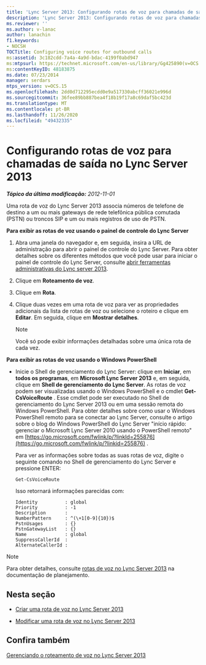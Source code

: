 ```yaml
---
title: 'Lync Server 2013: Configurando rotas de voz para chamadas de saída'
description: 'Lync Server 2013: Configurando rotas de voz para chamadas de saída.'
ms.reviewer: ''
ms.author: v-lanac
author: lanachin
f1.keywords:
- NOCSH
TOCTitle: Configuring voice routes for outbound calls
ms:assetid: 3c182cdd-7a4a-4a9d-bdac-4199f0abd947
ms:mtpsurl: https://technet.microsoft.com/en-us/library/Gg425890(v=OCS.15)
ms:contentKeyID: 48183875
ms.date: 07/23/2014
manager: serdars
mtps_version: v=OCS.15
ms.openlocfilehash: 2dd0d712295ecdd0e9a517330abcff36021e996d
ms.sourcegitcommit: 36fee89bb887bea4f18b19f17a8c69daf5bc423d
ms.translationtype: MT
ms.contentlocale: pt-BR
ms.lasthandoff: 11/26/2020
ms.locfileid: "49432335"
---
```

# <a name="configuring-voice-routes-for-outbound-calls-in-lync-server-2013"></a>Configurando rotas de voz para chamadas de saída no Lync Server 2013

<div data-xmlns="http://www.w3.org/1999/xhtml">

<div class="topic" data-xmlns="http://www.w3.org/1999/xhtml" data-msxsl="urn:schemas-microsoft-com:xslt" data-cs="https://msdn.microsoft.com/">

<div data-asp="https://msdn2.microsoft.com/asp">



</div>

<div id="mainSection">

<div id="mainBody">

<span> </span>

_**Tópico da última modificação:** 2012-11-01_

Uma rota de voz do Lync Server 2013 associa números de telefone de destino a um ou mais gateways de rede telefônica pública comutada (PSTN) ou troncos SIP e um ou mais registros de uso de PSTN.

**Para exibir as rotas de voz usando o painel de controle do Lync Server**

1.  Abra uma janela do navegador e, em seguida, insira a URL de administração para abrir o painel de controle do Lync Server. Para obter detalhes sobre os diferentes métodos que você pode usar para iniciar o painel de controle do Lync Server, consulte [abrir ferramentas administrativas do Lync server 2013](lync-server-2013-open-lync-server-administrative-tools.md).

2.  Clique em **Roteamento de voz**.

3.  Clique em **Rota**.

4.  Clique duas vezes em uma rota de voz para ver as propriedades adicionais da lista de rotas de voz ou selecione o roteiro e clique em **Editar**. Em seguida, clique em **Mostrar detalhes**.
    
    <div>
    

    > [!NOTE]  
    > Você só pode exibir informações detalhadas sobre uma única rota de cada vez.

    
    </div>

**Para exibir as rotas de voz usando o Windows PowerShell**

  - Inicie o Shell de gerenciamento do Lync Server: clique em **Iniciar**, em **todos os programas**, em **Microsoft Lync Server 2013** e, em seguida, clique em **Shell de gerenciamento do Lync Server**. As rotas de voz podem ser visualizadas usando o Windows PowerShell e o cmdlet **Get-CsVoiceRoute** . Esse cmdlet pode ser executado no Shell de gerenciamento do Lync Server 2013 ou em uma sessão remota do Windows PowerShell. Para obter detalhes sobre como usar o Windows PowerShell remoto para se conectar ao Lync Server, consulte o artigo sobre o blog do Windows PowerShell do Lync Server "início rápido: gerenciar o Microsoft Lync Server 2010 usando o PowerShell remoto" em [https://go.microsoft.com/fwlink/p/?linkId=255876](https://go.microsoft.com/fwlink/p/?linkid=255876) .
    
    Para ver as informações sobre todas as suas rotas de voz, digite o seguinte comando no Shell de gerenciamento do Lync Server e pressione ENTER:
    
        Get-CsVoiceRoute
    
    Isso retornará informações parecidas com:
    
        Identity          : global
        Priority          : -1
        Description       :
        NumberPattern     : ^(\+1[0-9]{10})$
        PstnUsages        : {}
        PstnGatewayList   : {}
        Name              : global
        SuppressCallerId  :
        AlternateCallerId :

<div>


> [!NOTE]  
> Para obter detalhes, consulte <A href="lync-server-2013-voice-routes.md">rotas de voz no Lync Server 2013</A> na documentação de planejamento.



</div>

<div>

## <a name="in-this-section"></a>Nesta seção

  - [Criar uma rota de voz no Lync Server 2013](lync-server-2013-create-a-voice-route.md)

  - [Modificar uma rota de voz no Lync Server 2013](lync-server-2013-modify-a-voice-route.md)

</div>

<div>

## <a name="see-also"></a>Confira também


[Gerenciando o roteamento de voz no Lync Server 2013](lync-server-2013-managing-voice-routing.md)  
  

</div>

</div>

<span> </span>

</div>

</div>

</div>

